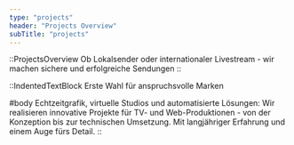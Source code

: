 ```yaml
---
type: "projects"
header: "Projects Overview"
subTitle: "projects"
---
```


::ProjectsOverview
Ob Lokalsender oder internationaler Livestream - wir machen sichere und erfolgreiche Sendungen
::

::IndentedTextBlock
Erste Wahl für anspruchsvolle Marken

#body
Echtzeitgrafik, virtuelle Studios und automatisierte Lösungen: Wir realisieren innovative Projekte für TV- und Web-Produktionen - von der Konzeption bis zur technischen Umsetzung. Mit langjähriger Erfahrung und einem Auge fürs Detail.
::
